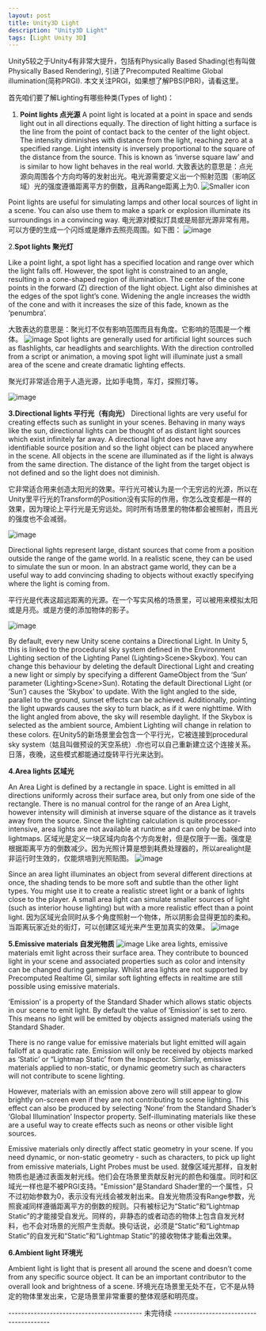 ```yaml
---
layout: post
title: Unity3D Light
description: "Unity3D Light"
tags: [Light Unity 3D]
---
```



Unity5较之于Unity4有非常大提升，包括有Physically Based Shading(也有叫做Physically Based Rendering), 引进了Precomputed Realtime Global illumination(简称PRGI). 本文关注PRGI，如果想了解PBS(PBR)，请看这里。

首先咱们要了解Lighting有哪些种类(Types of light)：
1. **Point lights 点光源**
  A point light is located at a point in space and sends light out in all directions equally. The direction of light hitting a surface is the line from the point of contact back to the center of the light object. The intensity diminishes with distance from the light, reaching zero at a specified range. Light intensity is inversely proportional to the square of the distance from the source. This is known as ‘inverse square law’ and is similar to how light behaves in the real world.
  大致表达的意思是：点光源向周围各个方向均等的发射出光。电光源需要定义出一个照射范围（影响区域）光的强度遵循距离平方的倒数，且再Range距离上为0.
  ![Smaller icon](http://amgoodlife.top/images/14/image_1505550259_6334.png)

Point lights are useful for simulating lamps and other local sources of light in a scene. You can also use them to make a spark or explosion illuminate its surroundings in a convincing way.
电光源对模拟灯具或是局部光源非常有用。可以方便的生成一个闪烁或是爆炸去照亮周围。如下图：
![image](http://amgoodlife.top/images/14/image_1505550843_26500.png)


2.**Spot lights 聚光灯**

Like a point light, a spot light has a specified location and range over which the light falls off. However, the spot light is constrained to an angle, resulting in a cone-shaped region of illumination. The center of the cone points in the forward (Z) direction of the light object. Light also diminishes at the edges of the spot light’s cone. Widening the angle increases the width of the cone and with it increases the size of this fade, known as the ‘penumbra’.

大致表达的意思是：聚光灯不仅有影响范围而且有角度。它影响的范围是一个椎体。
![image](http://amgoodlife.top/images/14/image_1505551472_19169.png)
Spot lights are generally used for artificial light sources such as flashlights, car headlights and searchlights. With the direction controlled from a script or animation, a moving spot light will illuminate just a small area of the scene and create dramatic lighting effects.

聚光灯非常适合用于人造光源，比如手电筒，车灯，探照灯等。

![image](http://amgoodlife.top/images/14/image_1505551568_15724.png)

**3.Directional lights 平行光（有向光）**
Directional lights are very useful for creating effects such as sunlight in your scenes. Behaving in many ways like the sun, directional lights can be thought of as distant light sources which exist infinitely far away. A directional light does not have any identifiable source position and so the light object can be placed anywhere in the scene. All objects in the scene are illuminated as if the light is always from the same direction. The distance of the light from the target object is not defined and so the light does not diminish.

它非常适合用来创造太阳光的效果。平行光可被认为是一个无穷远的光源，所以在Unity里平行光的Transform的Position没有实际的作用，你怎么改变都是一样的效果，因为理论上平行光是无穷远处。同时所有场景里的物体都会被照射，而且光的强度也不会减弱。

![image](http://amgoodlife.top/images/14/image_1505552050_29358.svg)

Directional lights represent large, distant sources that come from a position outside the range of the game world. In a realistic scene, they can be used to simulate the sun or moon. In an abstract game world, they can be a useful way to add convincing shading to objects without exactly specifying where the light is coming from. 

平行光是代表这超远距离的光源。在一个写实风格的场景里，可以被用来模拟太阳或是月亮。或是方便的添加物体的影子。

![image](http://amgoodlife.top/images/14/image_1505554018_26962.png)

By default, every new Unity scene contains a Directional Light. In Unity 5, this is linked to the procedural sky system defined in the Environment Lighting section of the Lighting Panel (Lighting>Scene>Skybox). You can change this behaviour by deleting the default Directional Light and creating a new light or simply by specifying a different GameObject from the ‘Sun’ parameter (Lighting>Scene>Sun). Rotating the default Directional Light (or ‘Sun’) causes the ‘Skybox’ to update. With the light angled to the side, parallel to the ground, sunset effects can be achieved. Additionally, pointing the light upwards causes the sky to turn black, as if it were nighttime. With the light angled from above, the sky will resemble daylight. If the Skybox is selected as the ambient source, Ambient Lighting will change in relation to these colors.
在Unity5的新场景里会包含一个平行光，它被连接到procedural sky system（姑且叫做预设的天空系统）.你也可以自己重新建立这个连接关系。日落，夜晚，这些模式都能通过旋转平行光来达到。

**4.Area lights 区域光**

An Area Light is defined by a rectangle in space. Light is emitted in all directions uniformly across their surface area, but only from one side of the rectangle. There is no manual control for the range of an Area Light, however intensity will diminish at inverse square of the distance as it travels away from the source. Since the lighting calculation is quite processor-intensive, area lights are not available at runtime and can only be baked into lightmaps. 
区域光是定义一块区域内向各个方向发射，但是仅限于一面。强度是根据距离平方的倒数减少。因为光照计算是想到耗费处理器的，所以arealight是非运行时生效的，仅能烘培到光照贴图。
![image](http://amgoodlife.top/images/14/image_1505558523_5705.svg)

Since an area light illuminates an object from several different directions at once, the shading tends to be more soft and subtle than the other light types. You might use it to create a realistic street light or a bank of lights close to the player. A small area light can simulate smaller sources of light (such as interior house lighting) but with a more realistic effect than a point light.
因为区域光会同时从多个角度照射一个物体，所以阴影会显得更加的柔和。当距离玩家近处的街灯，可以创建区域光来产生更加真实的效果。
![image](http://amgoodlife.top/images/14/image_1505558845_28145.png)

**5.Emissive materials 自发光物质**
![image](http://amgoodlife.top/images/14/image_1505558896_23281.png)
Like area lights, emissive materials emit light across their surface area. They contribute to bounced light in your scene and associated properties such as color and intensity can be changed during gameplay. Whilst area lights are not supported by Precomputed Realtime GI, similar soft lighting effects in realtime are still possible using emissive materials.

‘Emission’ is a property of the Standard Shader which allows static objects in our scene to emit light. By default the value of ‘Emission’ is set to zero. This means no light will be emitted by objects assigned materials using the Standard Shader.

There is no range value for emissive materials but light emitted will again falloff at a quadratic rate. Emission will only be received by objects marked as ‘Static’ or “Lightmap Static’ from the Inspector. Similarly, emissive materials applied to non-static, or dynamic geometry such as characters will not contribute to scene lighting.

However, materials with an emission above zero will still appear to glow brightly on-screen even if they are not contributing to scene lighting. This effect can also be produced by selecting ‘None’ from the Standard Shader’s ‘Global Illumination’ Inspector property. Self-illuminating materials like these are a useful way to create effects such as neons or other visible light sources.

Emissive materials only directly affect static geometry in your scene. If you need dynamic, or non-static geometry - such as characters, to pick up light from emissive materials, Light Probes must be used.
就像区域光那样，自发射物质也是通过表面发射光线。他们会在场景里贡献反射光的颜色和强度。同时和区域光一样也是不被PRGI支持。"Emission"是Standard Shader里的一个属性，只不过初始参数为0，表示没有光线会被发射出来。自发光物质没有Range参数，光照衰减同样遵循距离平方的倒数的规则。只有被标记为“Static”和“Lightmap Static”的才能接受自发光。同样的，非静态的或者动态的物体上包含自发光材料，也不会对场景的光照产生贡献。换句话说，必须是“Static”和“Lightmap Static”的自发光和“Static”和“Lightmap Static”的接收物体才能看出效果。

**6.Ambient light 环境光**

Ambient light is light that is present all around the scene and doesn’t come from any specific source object. It can be an important contributor to the overall look and brightness of a scene.
环境光在场景里无处不在，它不是从特定的物体里发出来，它是场景里非常重要的整体观感和明亮度。



------------------------------------------ 未完待续 ---------------------------------------